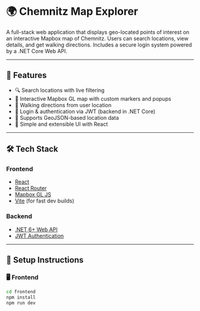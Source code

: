 # 🌍 Chemnitz Map Explorer

A full-stack web application that displays geo-located points of interest on an interactive Mapbox map of Chemnitz. Users can search locations, view details, and get walking directions. Includes a secure login system powered by a .NET Core Web API.

---

## 🧭 Features

- 🔍 Search locations with live filtering
- 📍 Interactive Mapbox GL map with custom markers and popups
- 🧭 Walking directions from user location
- 🔐 Login & authentication via JWT (backend in .NET Core)
- 📁 Supports GeoJSON-based location data
- 🚀 Simple and extensible UI with React

---

## 🛠️ Tech Stack

### Frontend
- [React](https://reactjs.org/)
- [React Router](https://reactrouter.com/)
- [Mapbox GL JS](https://docs.mapbox.com/mapbox-gl-js/)
- [Vite](https://vitejs.dev/) (for fast dev builds)

### Backend
- [.NET 6+ Web API](https://learn.microsoft.com/en-us/aspnet/core/web-api/)
- [JWT Authentication](https://jwt.io/)

---

## 🔧 Setup Instructions

### 🖥️ Frontend

```bash
cd frontend
npm install
npm run dev
